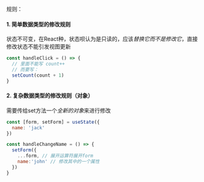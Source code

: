 规则：

#### 1. 简单数据类型的修改规则

状态不可变，在React种，状态呗认为是只读的，应该*替换它而不是修改它*，直接修改状态不能引发视图更新

~~~javascript
const handleClick = () => {
  // 里面不能写 count++
  // 而要写：
  setCount(count + 1)
}

~~~

#### 2. 复杂数据类型的修改规则（对象）

需要传给set方法一个*全新的对象*来进行修改

~~~javascript
const [form, setForm] = useState({
  name: 'jack'
})

const handleChangeName = () => {
  setForm({
    ...form, // 展开运算符展开form
    name:'john' // 修改其中的一个属性
  })
}

~~~